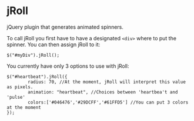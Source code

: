 # jRoll
jQuery plugin that generates animated spinners.

To call jRoll you first have to have a designated `<div>` where to put the spinner.
You can then assign jRoll to it:
```
$("#myDiv").jRoll();
```

You currently have only 3 options to use with jRoll:

```
$("#heartbeat").jRoll({
        radius: 70, //At the moment, jRoll will interpret this value as pixels.
		animation: "heartbeat", //Choices between 'heartbea't and 'pulse'
		colors:['#046476','#29DCFF','#61FFD5'] //You can put 3 colors at the moment
});
```
